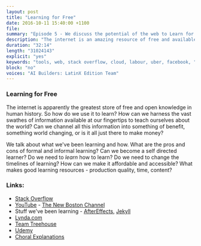 ```yaml
---
layout: post
title: "Learning for Free"
date: 2016-10-11 15:40:00 +1100
file: 
summary: "Episode 5 - We discuss the potential of the web to Learn for free"
description: "The internet is an amazing resource of free and available content - so how can we utilise that to learn?"
duration: "32:14" 
length: "31024143"
explicit: "yes" 
keywords: "tools, web, stack overflow, cloud, labour, uber, facebook, "
block: "no" 
voices: "AI Builders: LatinX Edition Team"
---
```


### Learning for Free

The internet is apparently the greatest store of free and open knowledge in human history. So how do we use it to learn? How can we harness the vast swathes of information available at our fingertips to teach ourselves about the world? Can we channel all this information into something of benefit, something world changing, or is it all just there to make money? 

We talk about what we've been learning and how. What are the pros and cons of formal and informal learning? Can we become a self directed learner? Do we need to *learn* how to learn? Do we need to change the timelines of learning? How can we make it affordable and accessible? What makes good learning resources - production quality, time, content?

### Links: 

- [Stack Overflow](http://stackoverflow.com/)
- [YouTube](https://www.youtube.com/) - [The New Boston Channel](https://www.youtube.com/user/thenewboston)
- Stuff we've been learning - [AfterEffects](http://www.adobe.com/products/aftereffects.html), [Jekyll](https://jekyllrb.com/)
- [Lynda.com](https://www.lynda.com/)
- [Team Treehouse](https://teamtreehouse.com/)
- [Udemy](https://www.udemy.com/)
- [Choral Explanations](https://hapgood.us/2016/05/13/choral-explanations/)